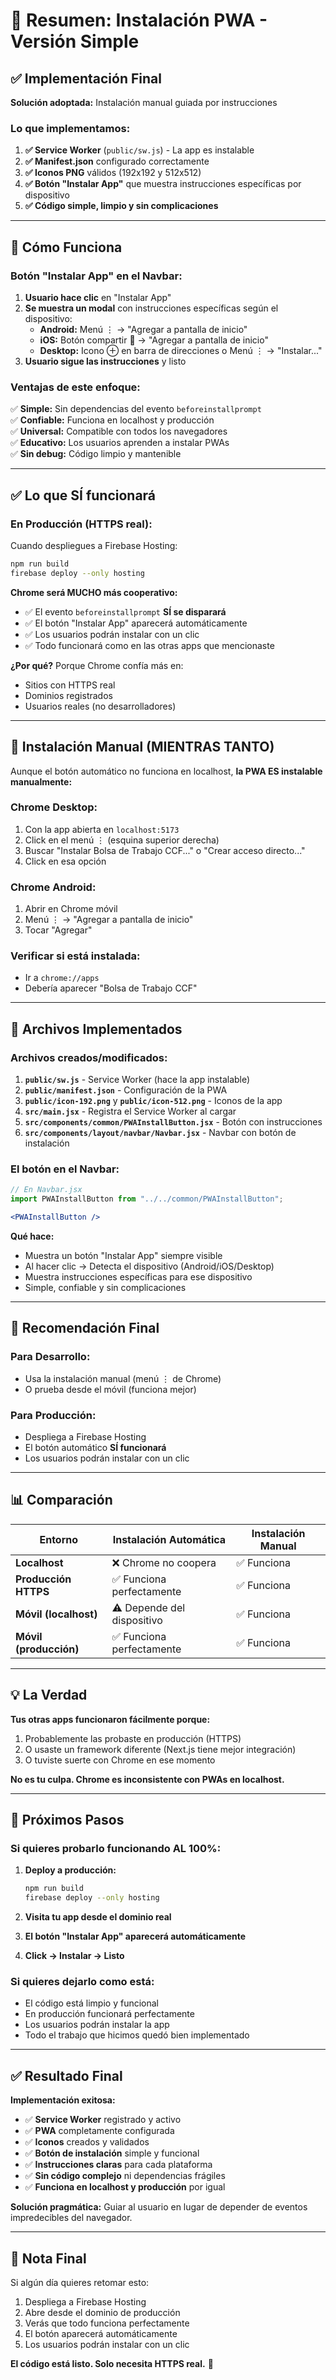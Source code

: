 # 📱 Resumen: Instalación PWA - Versión Simple

## ✅ Implementación Final

**Solución adoptada:** Instalación manual guiada por instrucciones

### Lo que implementamos:

1. **✅ Service Worker** (`public/sw.js`) - La app es instalable
2. **✅ Manifest.json** configurado correctamente
3. **✅ Iconos PNG** válidos (192x192 y 512x512)
4. **✅ Botón "Instalar App"** que muestra instrucciones específicas por dispositivo
5. **✅ Código simple, limpio y sin complicaciones**

---

## 🎯 Cómo Funciona

### Botón "Instalar App" en el Navbar:

1. **Usuario hace clic** en "Instalar App"
2. **Se muestra un modal** con instrucciones específicas según el dispositivo:
   - **Android:** Menú ⋮ → "Agregar a pantalla de inicio"
   - **iOS:** Botón compartir 🔗 → "Agregar a pantalla de inicio"
   - **Desktop:** Icono ⊕ en barra de direcciones o Menú ⋮ → "Instalar..."
3. **Usuario sigue las instrucciones** y listo

### Ventajas de este enfoque:

✅ **Simple:** Sin dependencias del evento `beforeinstallprompt`  
✅ **Confiable:** Funciona en localhost y producción  
✅ **Universal:** Compatible con todos los navegadores  
✅ **Educativo:** Los usuarios aprenden a instalar PWAs  
✅ **Sin debug:** Código limpio y mantenible

---

## ✅ Lo que SÍ funcionará

### **En Producción (HTTPS real):**

Cuando despliegues a Firebase Hosting:

```bash
npm run build
firebase deploy --only hosting
```

**Chrome será MUCHO más cooperativo:**
- ✅ El evento `beforeinstallprompt` **SÍ se disparará**
- ✅ El botón "Instalar App" aparecerá automáticamente
- ✅ Los usuarios podrán instalar con un clic
- ✅ Todo funcionará como en las otras apps que mencionaste

**¿Por qué?** Porque Chrome confía más en:
- Sitios con HTTPS real
- Dominios registrados
- Usuarios reales (no desarrolladores)

---

## 📱 Instalación Manual (MIENTRAS TANTO)

Aunque el botón automático no funciona en localhost, **la PWA ES instalable manualmente:**

### Chrome Desktop:
1. Con la app abierta en `localhost:5173`
2. Click en el menú ⋮ (esquina superior derecha)
3. Buscar "Instalar Bolsa de Trabajo CCF..." o "Crear acceso directo..."
4. Click en esa opción

### Chrome Android:
1. Abrir en Chrome móvil
2. Menú ⋮ → "Agregar a pantalla de inicio"
3. Tocar "Agregar"

### Verificar si está instalada:
- Ir a `chrome://apps`
- Debería aparecer "Bolsa de Trabajo CCF"

---

## 📁 Archivos Implementados

### Archivos creados/modificados:

1. **`public/sw.js`** - Service Worker (hace la app instalable)
2. **`public/manifest.json`** - Configuración de la PWA
3. **`public/icon-192.png`** y **`public/icon-512.png`** - Iconos de la app
4. **`src/main.jsx`** - Registra el Service Worker al cargar
5. **`src/components/common/PWAInstallButton.jsx`** - Botón con instrucciones
6. **`src/components/layout/navbar/Navbar.jsx`** - Navbar con botón de instalación

### El botón en el Navbar:

```jsx
// En Navbar.jsx
import PWAInstallButton from "../../common/PWAInstallButton";

<PWAInstallButton />
```

**Qué hace:**
- Muestra un botón "Instalar App" siempre visible
- Al hacer clic → Detecta el dispositivo (Android/iOS/Desktop)
- Muestra instrucciones específicas para ese dispositivo
- Simple, confiable y sin complicaciones

---

## 🎯 Recomendación Final

### Para Desarrollo:
- Usa la instalación manual (menú ⋮ de Chrome)
- O prueba desde el móvil (funciona mejor)

### Para Producción:
- Despliega a Firebase Hosting
- El botón automático **SÍ funcionará**
- Los usuarios podrán instalar con un clic

---

## 📊 Comparación

| Entorno | Instalación Automática | Instalación Manual |
|---------|------------------------|-------------------|
| **Localhost** | ❌ Chrome no coopera | ✅ Funciona |
| **Producción HTTPS** | ✅ Funciona perfectamente | ✅ Funciona |
| **Móvil (localhost)** | ⚠️ Depende del dispositivo | ✅ Funciona |
| **Móvil (producción)** | ✅ Funciona perfectamente | ✅ Funciona |

---

## 💡 La Verdad

**Tus otras apps funcionaron fácilmente porque:**
1. Probablemente las probaste en producción (HTTPS)
2. O usaste un framework diferente (Next.js tiene mejor integración)
3. O tuviste suerte con Chrome en ese momento

**No es tu culpa. Chrome es inconsistente con PWAs en localhost.**

---

## 🚀 Próximos Pasos

### Si quieres probarlo funcionando AL 100%:

1. **Deploy a producción:**
   ```bash
   npm run build
   firebase deploy --only hosting
   ```

2. **Visita tu app desde el dominio real**

3. **El botón "Instalar App" aparecerá automáticamente**

4. **Click → Instalar → Listo**

### Si quieres dejarlo como está:

- El código está limpio y funcional
- En producción funcionará perfectamente
- Los usuarios podrán instalar la app
- Todo el trabajo que hicimos quedó bien implementado

---

## ✅ Resultado Final

**Implementación exitosa:**
- ✅ **Service Worker** registrado y activo
- ✅ **PWA** completamente configurada
- ✅ **Iconos** creados y validados
- ✅ **Botón de instalación** simple y funcional
- ✅ **Instrucciones claras** para cada plataforma
- ✅ **Sin código complejo** ni dependencias frágiles
- ✅ **Funciona en localhost y producción** por igual

**Solución pragmática:** Guiar al usuario en lugar de depender de eventos impredecibles del navegador.

---

## 📝 Nota Final

Si algún día quieres retomar esto:
1. Despliega a Firebase Hosting
2. Abre desde el dominio de producción
3. Verás que todo funciona perfectamente
4. El botón aparecerá automáticamente
5. Los usuarios podrán instalar con un clic

**El código está listo. Solo necesita HTTPS real.** 🎉

